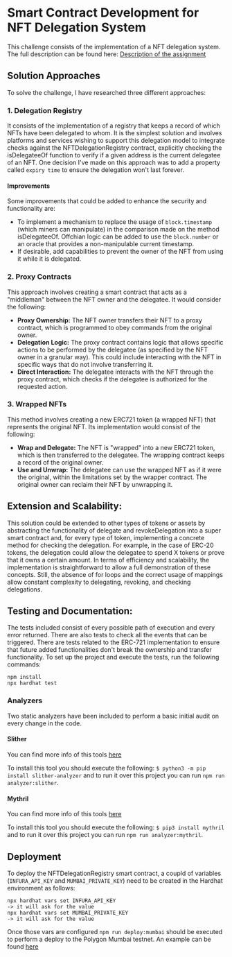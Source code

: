 # Smart Contract Development for NFT Delegation System
This challenge consists of the implementation of a NFT delegation system. The full description can be found here: [Description of the assignment](assignment_description.md)
## Solution Approaches
To solve the challenge, I have researched three different approaches:
### 1. Delegation Registry
It consists of the implementation of a registry that keeps a record of which NFTs have been delegated to whom. It is the simplest solution and involves platforms and services wishing to support this delegation model to integrate checks against the NFTDelegationRegistry contract, explicitly checking the isDelegateeOf function to verify if a given address is the current delegatee of an NFT.
One decision I've made on this approach was to add a property called `expiry time` to ensure the delegation won't last forever.
#### Improvements
Some improvements that could be added to enhance the security and functionality are:
- To implement a mechanism to replace the usage of `block.timestamp` (which miners can manipulate) in the comparison made on the method isDelegateeOf. Offchian logic can be added to use the `block.number` or an oracle that provides a non-manipulable current timestamp.
- If desirable, add capabilities to prevent the owner of the NFT from using it while it is delegated.
### 2. Proxy Contracts
This approach involves creating a smart contract that acts as a "middleman" between the NFT owner and the delegatee. It would consider the following:
- **Proxy Ownership:** The NFT owner transfers their NFT to a proxy contract, which is programmed to obey commands from the original owner.
- **Delegation Logic:** The proxy contract contains logic that allows specific actions to be performed by the delegatee (as specified by the NFT owner in a granular way). This could include interacting with the NFT in specific ways that do not involve transferring it.
- **Direct Interaction:** The delegatee interacts with the NFT through the proxy contract, which checks if the delegatee is authorized for the requested action.
### 3. Wrapped NFTs
This method involves creating a new ERC721 token (a wrapped NFT) that represents the original NFT. Its implementation would consist of the following:
- **Wrap and Delegate:** The NFT is "wrapped" into a new ERC721 token, which is then transferred to the delegatee. The wrapping contract keeps a record of the original owner.
- **Use and Unwrap:** The delegatee can use the wrapped NFT as if it were the original, within the limitations set by the wrapper contract. The original owner can reclaim their NFT by unwrapping it.
## Extension and Scalability:
This solution could be extended to other types of tokens or assets by abstracting the functionality of delegate and revokeDelegation into a super smart contract and, for every type of token, implementing a concrete method for checking the delegation. For example, in the case of ERC-20 tokens, the delegation could allow the delegatee to spend X tokens or prove that it owns a certain amount.
In terms of efficiency and scalability, the implementation is straightforward to allow a full demonstration of these concepts. Still, the absence of for loops and the correct usage of mappings allow constant complexity to delegating, revoking, and checking delegations.
## Testing and Documentation:
The tests included consist of every possible path of execution and every error returned. There are also tests to check all the events that can be triggered. 
There are tests related to the ERC-721 implementation to ensure that future added functionalities don't break the ownership and transfer functionality.
To set up the project and execute the tests, run the following commands:
```shell
npm install
npx hardhat test
```
### Analyzers
Two static analyzers have been included to perform a basic initial audit on every change in the code.
#### Slither
You can find more info of this tools [here](https://github.com/crytic/slither)

To install this tool you should execute the following: `$ python3 -m pip install slither-analyzer` and to run it over this project you can run `npm run analyzer:slither`.
#### Mythril
You can find more info of this tools [here](https://github.com/Consensys/mythril)

To install this tool you should execute the following: `$ pip3 install mythril` and to run it over this project you can run `npm run analyzer:mythril`.
## Deployment
To deploy the NFTDelegationRegistry smart contract, a coupld of variables (`INFURA_API_KEY` and `MUMBAI_PRIVATE_KEY`) need to be created in the Hardhat environment as follows:
```shell
npx hardhat vars set INFURA_API_KEY
-> it will ask for the value
npx hardhat vars set MUMBAI_PRIVATE_KEY
-> it will ask for the value
```
Once those vars are configured `npm run deploy:mumbai` should be executed to perform a deploy to the Polygon Mumbai testnet. An example can be found [here](https://polygonscan.com/address/0x72fDc2F98E39a7d2aAa1db30e707212EDb3f0714)